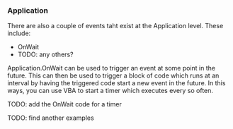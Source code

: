 ### Application

There are also a couple of events taht exist at the Application level. These include:

- OnWait
- TODO: any others?

Application.OnWait can be used to trigger an event at some point in the future. This can then be used to trigger a block of code which runs at an interval by having the triggered code start a new event in the future. In this ways, you can use VBA to start a timer which executes every so often.

TODO: add the OnWait code for a timer

TODO: find another examples
